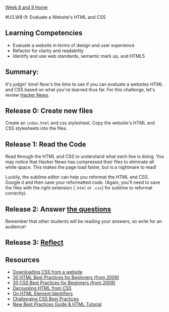[Week 8 and 9 Home](../../)

#U3.W8-9: Evaluate a Website's HTML and CSS

## Learning Competencies
- Evaluate a website in terms of design and user experience
- Refactor for clarity and readability
- Identify and use web standards, semantic mark up, and HTML5

## Summary:
It's judgin' time!  Now's the time to see if you can evaluate a websites HTML and CSS based on what you've learned thus far. For this challenge, let's review [Hacker News](https://news.ycombinator.com/news). 

## Release 0: Create new files
Create an `index.html` and css stylesheet. Copy the website's HTML and CSS stylesheets into the files. 

## Release 1: Read the Code
Read through the HTML and CSS to understand what each line is doing.  You may notice that Hacker News has compressed their files to eliminate all white space.  This makes the page load faster, but is a nightmare to read!

Luckily, the sublime editor can help you reformat the HTML and CSS.  Google it and then save your reformatted code.  (Again, you'll need to save the files with the right extension (`.html` or `.css`) for sublime to reformat correctly).

## Release 2: Answer [the questions](my_solution.md)
Remember that other students will be reading your answers, so write for an audience!

## Release 3: [Reflect](https://github.com/Devbootcamp/phase_0_handbook/blob/master/coding_references/reflection_guidelines.md)


## Resources
- [Downloading CSS from a website](http://www.cssbasics.com/download-css-styles-from-a-website/)
- [30 HTML Best Practices for Beginners (from 2009)](http://net.tutsplus.com/tutorials/html-css-techniques/30-html-best-practices-for-beginners/)
- [30 CSS Best Practices for Beginners (from 2009)](http://net.tutsplus.com/tutorials/html-css-techniques/30-css-best-practices-for-beginners/)
- [Decoupling HTML from CSS](http://coding.smashingmagazine.com/2012/04/20/decoupling-html-from-css/)
- [On HTML Element Identifiers](http://nefariousdesigns.co.uk/on-html-element-identifiers.html)
- [Challenging CSS Best Practices](http://coding.smashingmagazine.com/2013/10/21/challenging-css-best-practices-atomic-approach/)
- [New Best Practices Guide & HTML Tutorial](https://www.layar.com/news/blog/2013/04/17/new-best-practices-html-tutorial/) 
